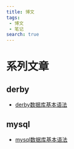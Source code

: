 ```yaml
---
title: 博文
tags:
 - 博文
 - 笔记
search: true
---
```


# 系列文章



## derby
- [derby数据库基本语法](./derby/derby.md)

## mysql
- [mysql数据库基本语法](./mysql/mysql.md)
